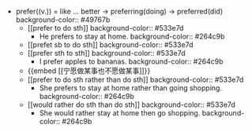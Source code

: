 - prefer((v.)) = like ... better -> preferring(doing) -> preferred(did)
  background-color:: #49767b
	- [[prefer to do sth]]
	  background-color:: #533e7d
		- He prefers to stay at home.
		  background-color:: #264c9b
	- [[prefet sb to do sth]]
	  background-color:: #533e7d
	- [[prefer sth to sth]]
	  background-color:: #533e7d
		- I prefer apples to bananas.
		  background-color:: #264c9b
	- {{embed [[宁愿做某事也不愿做某事]]}}
	- [[prefer to do sth rather than do sth]]
	  background-color:: #533e7d
		- She prefers to stay at home rather than going shopping.
		  background-color:: #264c9b
	- [[would rather do sth than do sth]]
	  background-color:: #533e7d
		- She would rather stay at home then go shopping.
		  background-color:: #264c9b